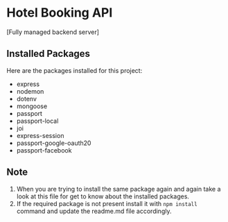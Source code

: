 # Hotel Booking API

[Fully managed backend server]

## Installed Packages

Here are the packages installed for this project:

- express
- nodemon
- dotenv
- mongoose
- passport
- passport-local
- joi
- express-session
- passport-google-oauth20
- passport-facebook

## Note

1. When you are trying to install the same package again and again take a look at this file for get to know about the installed packages.
2. If the required package is not present install it with ```npm install``` command and update the readme.md file accordingly.